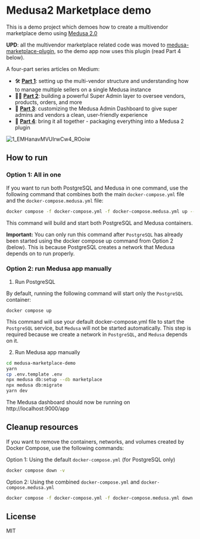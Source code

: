 # Medusa2 Marketplace demo

This is a demo project which demoes how to create a multivendor marketplace demo using [Medusa 2.0](https://medusajs.com/)

**UPD**: all the multivendor marketplace  related code was moved to [medusa-marketplace-plugin](https://github.com/Tech-Labi/medusa-marketplace-plugin), so the demo app now uses this plugin (read Part 4 below).

A four-part series articles on Medium:

- 🛠 [**Part 1**](https://medium.com/@igorkhomenko/building-a-multivendor-marketplace-with-medusa-js-2-0-a-dev-guide-f55aec971126): setting up the multi-vendor structure and understanding how to manage multiple sellers on a single Medusa instance
- 🧑‍💼 [**Part 2**](https://medium.com/@igorkhomenko/building-a-multivendor-marketplace-with-medusa-js-2-0-super-admin-d899353b0b1e): building a powerful Super Admin layer to oversee vendors, products, orders, and more
- 🎨 [**Part 3**](https://medium.com/@igorkhomenko/building-a-multivendor-marketplace-with-medusa-js-2-0-dashboard-customization-part-3-6ce584b8c1c1): customizing the Medusa Admin Dashboard to give super admins and vendors a clean, user-friendly experience
- 🎨 [**Part 4**](): bring it all together - packaging everything into a Medusa 2 plugin 

![1_EMHanavMVUIrwCw4_ROoiw](https://github.com/user-attachments/assets/c2cee973-7704-4843-8da4-8c5e877cdc8e)


## How to run 

### Option 1: All in one

If you want to run both PostgreSQL and Medusa in one command, use the following command that combines both the main `docker-compose.yml` file and the `docker-compose.medusa.yml` file:

```bash
docker compose -f docker-compose.yml -f docker-compose.medusa.yml up --build
```
This command will build and start both PostgreSQL and Medusa containers.

**Important:** You can only run this command after `PostgreSQL` has already been started using the docker compose up command from Option 2 (below). This is because PostgreSQL creates a network that Medusa depends on to run properly.

### Option 2: run Medusa app manually

1. Run PostgreSQL

By default, running the following command will start only the `PostgreSQL` container:

```
docker compose up
```

This command will use your default docker-compose.yml file to start the `PostgreSQL` service, but `Medusa` will not be started automatically. This step is required because we create a network in `PostgreSQL`, and `Medusa` depends on it.

2. Run Medusa app manually

```bash
cd medusa-marketplace-demo
yarn
cp .env.template .env
npx medusa db:setup --db marketplace
npx medusa db:migrate
yarn dev
```

The Medusa dashboard should now be running on http://localhost:9000/app

## Cleanup resources

If you want to remove the containers, networks, and volumes created by Docker Compose, use the following commands:

Option 1: Using the default `docker-compose.yml` (for PostgreSQL only)

```bash
docker compose down -v
```

Option 2: Using the combined `docker-compose.yml` and `docker-compose.medusa.yml`

```bash
docker compose -f docker-compose.yml -f docker-compose.medusa.yml down -v
```

## License

MIT
